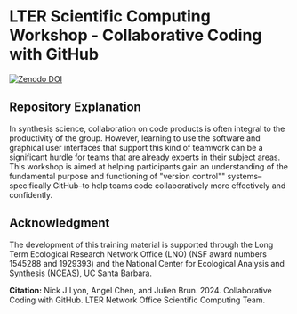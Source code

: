# LTER Scientific Computing Workshop - Collaborative Coding with GitHub

[![Zenodo DOI](https://img.shields.io/badge/Zenodo%20DOI-10.5281/zenodo.16966957-green.svg)](https://doi.org/10.5281/zenodo.16966957)

## Repository Explanation

In synthesis science, collaboration on code products is often integral to the productivity of the group. However, learning to use the software and graphical user interfaces that support this kind of teamwork can be a significant hurdle for teams that are already experts in their subject areas. This workshop is aimed at helping participants gain an understanding of the fundamental purpose and functioning of "version control"" systems–specifically GitHub–to help teams code collaboratively more effectively and confidently.

## Acknowledgment

The development of this training material is supported through the Long Term Ecological Research Network Office (LNO) (NSF award numbers 1545288 and 1929393) and the National Center for Ecological Analysis and Synthesis (NCEAS), UC Santa Barbara.

**Citation:** Nick J Lyon, Angel Chen, and Julien Brun. 2024. Collaborative Coding with GitHub. LTER Network Office Scientific Computing Team.
